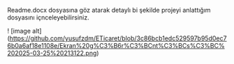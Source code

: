 Readme.docx dosyasına göz atarak detaylı bi şekilde projeyi anlattığım dosyasını içnceleyebilirsiniz.

! [image alt] (https://github.com/yusufzdm/ETicaret/blob/3c86bcb1edc529597b95d0ec76b0a6af18e1108e/Ekran%20g%C3%B6r%C3%BCnt%C3%BCs%C3%BC%202025-03-25%20213122.png)
